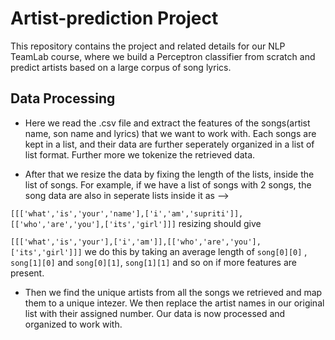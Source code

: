 # Artist-prediction Project

This repository contains the project and related details for our NLP TeamLab course, where we build a Perceptron classifier from scratch and predict artists based on a large corpus of song lyrics.

## Data Processing

- Here we read the .csv file and extract the features of the songs(artist name, son name and lyrics) that we want to work with. Each songs are kept in a list, and their data are further seperately organized in a list of list format. Further more we tokenize the retrieved data.

- After that we resize the data by fixing the length of the lists, inside the list of songs. For example, if we have a list of songs with 2 songs, the song data are also in seperate lists inside it as -->

```[[['what','is','your','name'],['i','am','supriti']],[['who','are','you'],['its','girl']]]```
resizing should give

```[[['what','is','your'],['i','am']],[['who','are','you'],['its','girl']]]```
we do this by taking an average length of ```song[0][0]``` , ```song[1][0]``` and ```song[0][1]```, ```song[1][1]``` and so on if more features are present.

- Then we find the unique artists from all the songs we retrieved and map them to a unique intezer. We then replace the artist names in our original list with their assigned number. Our data is now processed and organized to work with.
